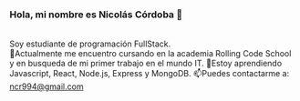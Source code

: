 ### Hola, mi nombre es Nicolás Córdoba 👋
<br>Soy estudiante de programación FullStack.<br/>
🌱Actualmente me encuentro cursando en la academia Rolling Code School y en busqueda de mi primer trabajo en el mundo IT.
🔭Estoy aprendiendo Javascript, React, Node.js, Express y MongoDB.
📫Puedes contactarme a: ncr994@gmail.com 
<!--
**NicoCordobaDev/NicoCordobaDev** is a ✨ _special_ ✨ repository because its `README.md` (this file) appears on your GitHub profile.

Here are some ideas to get you started:

- 🔭 I’m currently working on ...
- 
-🌱 I’m currently learning ...
- 👯 I’m looking to collaborate on ...
- 🤔 I’m looking for help with ...
- 💬 Ask me about ...
- 📫 How to reach me: ...
- 😄 Pronouns: ...
- ⚡ Fun fact: ...
-->
